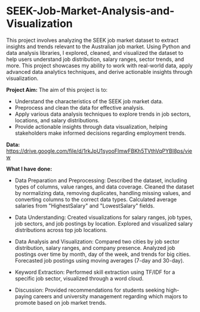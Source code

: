 # SEEK-Job-Market-Analysis-and-Visualization

This project involves analyzing the SEEK job market dataset to extract insights and trends relevant to the Australian job market. Using Python and data analysis libraries, I explored, cleaned, and visualized the dataset to help users understand job distribution, salary ranges, sector trends, and more. This project showcases my ability to work with real-world data, apply advanced data analytics techniques, and derive actionable insights through visualization.

**Project Aim:**
The aim of this project is to:
- Understand the characteristics of the SEEK job market data.
- Preprocess and clean the data for effective analysis.
- Apply various data analysis techniques to explore trends in job sectors, locations, and salary distributions.
- Provide actionable insights through data visualization, helping stakeholders make informed decisions regarding employment trends.

**Data:** https://drive.google.com/file/d/1rkJpU1syooFImwFBKh5TVthVqPYBI8ps/view

**What I have done:**
- Data Preparation and Preprocessing:
Described the dataset, including types of columns, value ranges, and data coverage.
Cleaned the dataset by normalizing data, removing duplicates, handling missing values, and converting columns to the correct data types.
Calculated average salaries from "HighestSalary" and "LowestSalary" fields.

- Data Understanding:
Created visualizations for salary ranges, job types, job sectors, and job postings by location.
Explored and visualized salary distributions across top job locations.

- Data Analysis and Visualization:
Compared two cities by job sector distribution, salary ranges, and company presence.
Analyzed job postings over time by month, day of the week, and trends for big cities.
Forecasted job postings using moving averages (7-day and 30-day).

- Keyword Extraction:
Performed skill extraction using TF/IDF for a specific job sector, visualized through a word cloud.

- Discussion:
Provided recommendations for students seeking high-paying careers and university management regarding which majors to promote based on job market trends.
